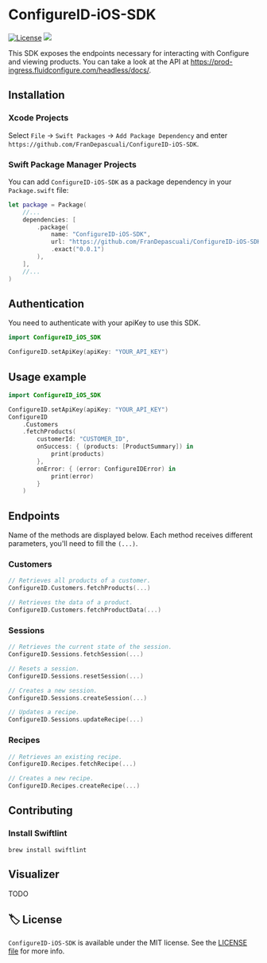 # ConfigureID-iOS-SDK

[![License][license-image]][license-url]
<a href="https://github.com/apple/swift-package-manager">
  <img src="https://img.shields.io/badge/spm-compatible-brightgreen.svg?style=flat" />
</a>

This SDK exposes the endpoints necessary for interacting with Configure and viewing products.
You can take a look at the API at https://prod-ingress.fluidconfigure.com/headless/docs/.

## Installation

### Xcode Projects

Select `File` -> `Swift Packages` -> `Add Package Dependency` and enter `https://github.com/FranDepascuali/ConfigureID-iOS-SDK`.

### Swift Package Manager Projects

You can add `ConfigureID-iOS-SDK` as a package dependency in your `Package.swift` file:

```swift
let package = Package(
    //...
    dependencies: [
        .package(
            name: "ConfigureID-iOS-SDK",
            url: "https://github.com/FranDepascuali/ConfigureID-iOS-SDK",
            .exact("0.0.1")
        ),
    ],
    //...
)
```

## Authentication
You need to authenticate with your apiKey to use this SDK.
```swift
import ConfigureID_iOS_SDK

ConfigureID.setApiKey(apiKey: "YOUR_API_KEY")
```

## Usage example


```swift
import ConfigureID_iOS_SDK

ConfigureID.setApiKey(apiKey: "YOUR_API_KEY")
ConfigureID
    .Customers
    .fetchProducts(
        customerId: "CUSTOMER_ID",
        onSuccess: { (products: [ProductSummary]) in
            print(products)
        },
        onError: { (error: ConfigureIDError) in
            print(error)
        }
    )
```

## Endpoints

Name of the methods are displayed below. Each method receives different parameters, you'll need to fill the `(...)`.

### Customers

```swift
// Retrieves all products of a customer.
ConfigureID.Customers.fetchProducts(...)

// Retrieves the data of a product.
ConfigureID.Customers.fetchProductData(...)
```

### Sessions 
```swift
// Retrieves the current state of the session. 
ConfigureID.Sessions.fetchSession(...)

// Resets a session.
ConfigureID.Sessions.resetSession(...)

// Creates a new session.
ConfigureID.Sessions.createSession(...)

// Updates a recipe.
ConfigureID.Sessions.updateRecipe(...)
```

### Recipes
```swift
// Retrieves an existing recipe.
ConfigureID.Recipes.fetchRecipe(...)

// Creates a new recipe. 
ConfigureID.Recipes.createRecipe(...)
```

## Contributing

### Install Swiftlint
```
brew install swiftlint
```

## Visualizer

TODO


## 🏷 License

`ConfigureID-iOS-SDK` is available under the MIT license. See the [LICENSE file](./LICENSE) for more info.

[license-image]: https://img.shields.io/badge/License-MIT-blue.svg
[license-url]: LICENSE